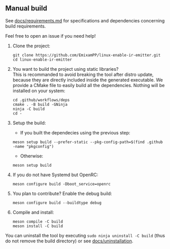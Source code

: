 ## Manual build
See [docs/requirements.md](docs/requirements.md) for specifications and dependencies concerning build requirements.

Feel free to open an issue if you need help!

1. Clone the project:
    ```
    git clone https://github.com/EmixamPP/linux-enable-ir-emitter.git
    cd linux-enable-ir-emitter
    ```

2. You want to build the project using static libraries?\
    This is recommanded to avoid breaking the tool after distro update, because they are directly included inside the generated executable.
    We provide a CMake file to easily build all the dependencies. Nothing will be installed on your system:
    ```
    cd .github/workflows/deps
    cmake . -B build -GNinja
    ninja -C build
    cd -
    ```

3. Setup the build:
    * If you built the dependecies using the previous step:
    ```
    meson setup build --prefer-static --pkg-config-path=$(find .github -name "pkgconfig")
    ```
    * Otherwise:
    ```
    meson setup build
    ```

4. If you do not have Systemd but OpenRC:
    ```
    meson configure build -Dboot_service=openrc
    ```

5. You plan to contribute? Enable the debug build:
    ```
    meson configure build --buildtype debug
    ```

6. Compile and install:
    ```
    meson compile -C build
    meson install -C build
    ```

You can uninstall the tool by executing `sudo ninja uninstall -C build` (thus do not remove the build directory) or see [docs/uninstallation](uninstallation.md). 
